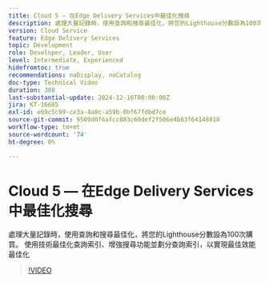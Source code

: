 ```yaml
---
title: Cloud 5 — 在Edge Delivery Services中最佳化搜尋
description: 處理大量記錄時，使用查詢和搜尋最佳化，將您的Lighthouse分數設為100次購買。
version: Cloud Service
feature: Edge Delivery Services
topic: Development
role: Developer, Leader, User
level: Intermediate, Experienced
hidefromtoc: true
recommendations: noDisplay, noCatalog
doc-type: Technical Video
duration: 308
last-substantial-update: 2024-12-16T00:00:00Z
jira: KT-16665
exl-id: e69c5c99-ce3a-4a8c-a59b-0bf67fdbd7ce
source-git-commit: 9509d0f6afcc883c60def2f506e4b83f64148810
workflow-type: tm+mt
source-wordcount: '74'
ht-degree: 0%

---
```


# Cloud 5 — 在Edge Delivery Services中最佳化搜尋

處理大量記錄時，使用查詢和搜尋最佳化，將您的Lighthouse分數設為100次購買。 使用技術最佳化查詢索引、增強搜尋功能並劃分查詢索引，以實現最佳效能最佳化

>[!VIDEO](https://video.tv.adobe.com/v/3440976/?learn=on&enablevpops)
